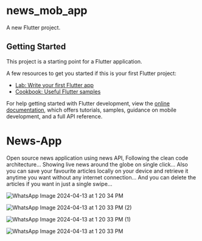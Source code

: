 # news_mob_app

A new Flutter project.

## Getting Started

This project is a starting point for a Flutter application.

A few resources to get you started if this is your first Flutter project:

- [Lab: Write your first Flutter app](https://docs.flutter.dev/get-started/codelab)
- [Cookbook: Useful Flutter samples](https://docs.flutter.dev/cookbook)

For help getting started with Flutter development, view the
[online documentation](https://docs.flutter.dev/), which offers tutorials,
samples, guidance on mobile development, and a full API reference.

# News-App
Open source news application using news API, Following the clean code architecture...
Showing live news around the globe on single click...
Also you can save your favourite articles locally on your device and retrieve it anytime you want without any internet connection...
And you can delete the articles if you want in just a single swipe...


![WhatsApp Image 2024-04-13 at 1 20 34 PM](https://github.com/Abdurehman339/News-App/assets/117111541/4548e196-9e73-4e89-8105-f6d68b3bea7e)

![WhatsApp Image 2024-04-13 at 1 20 33 PM (2)](https://github.com/Abdurehman339/News-App/assets/117111541/2a077ef6-b928-4162-bccf-cba9a1e51148)

![WhatsApp Image 2024-04-13 at 1 20 33 PM (1)](https://github.com/Abdurehman339/News-App/assets/117111541/5983fd31-c2db-4af3-9ea2-eb79b8c06072)

![WhatsApp Image 2024-04-13 at 1 20 33 PM](https://github.com/Abdurehman339/News-App/assets/117111541/c24b66df-a185-436c-b532-399806296fa1)



